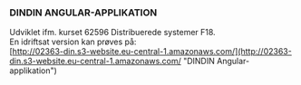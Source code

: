 <h3>DINDIN ANGULAR-APPLIKATION</h3>

Udviklet ifm. kurset 62596 Distribuerede systemer F18.
<br>En idriftsat version kan prøves på:<br>
[http://02363-din.s3-website.eu-central-1.amazonaws.com/](http://02363-din.s3-website.eu-central-1.amazonaws.com/ "DINDIN Angular-applikation")


